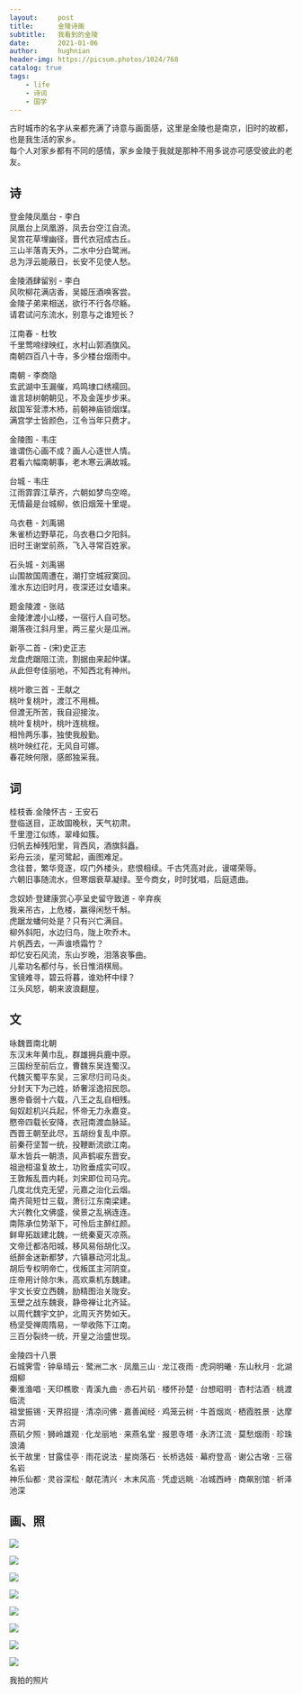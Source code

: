 ```yaml
---
layout:     post
title:      金陵诗画
subtitle:   我看到的金陵
date:       2021-01-06
author:     hughnian
header-img: https://picsum.photos/1024/768
catalog: true
tags:
    - life
    - 诗词
    - 国学
---
```


古时城市的名字从来都充满了诗意与画面感，这里是金陵也是南京，旧时的故都，也是我生活的家乡。     
每个人对家乡都有不同的感情，家乡金陵于我就是那种不用多说亦可感受彼此的老友。   

## 诗

登金陵凤凰台 - 李白  
凤凰台上凤凰游，凤去台空江自流。  
吴宫花草埋幽径，晋代衣冠成古丘。  
三山半落青天外，二水中分白鹭洲。   
总为浮云能蔽日，长安不见使人愁。  



金陵酒肆留别 - 李白  
风吹柳花满店香，吴姬压酒唤客尝。   
金陵子弟来相送，欲行不行各尽觞。   
请君试问东流水，别意与之谁短长？  


江南春 - 杜牧   
千里莺啼绿映红，水村山郭酒旗风。   
南朝四百八十寺，多少楼台烟雨中。    


南朝 - 李商隐  
玄武湖中玉漏催，鸡鸣埭口绣襦回。  
谁言琼树朝朝见，不及金莲步步来。  
敌国军营漂木杮，前朝神庙锁烟煤。  
满宫学士皆颜色，江令当年只费才。 


金陵图 - 韦庄   
谁谓伤心画不成？画人心逐世人情。   
君看六幅南朝事，老木寒云满故城。   



台城 - 韦庄   
江雨霏霏江草齐，六朝如梦鸟空啼。   
无情最是台城柳，依旧烟笼十里堤。   



乌衣巷 - 刘禹锡    
朱雀桥边野草花，乌衣巷口夕阳斜。   
旧时王谢堂前燕，飞入寻常百姓家。   



石头城 - 刘禹锡   
山围故国周遭在，潮打空城寂寞回。   
淮水东边旧时月，夜深还过女墙来。   



题金陵渡 - 张祜  
金陵津渡小山楼，一宿行人自可愁。  
潮落夜江斜月里，两三星火是瓜洲。     


新亭二首 - (宋)史正志  
龙盘虎踞阻江流，割据由来起仲谋。   
从此但夸佳丽地，不知西北有神州。   


桃叶歌三首 - 王献之   
桃叶复桃叶，渡江不用楫。      
但渡无所苦，我自迎接汝。   
桃叶复桃叶，桃叶连桃根。   
相怜两乐事，独使我殷勤。   
桃叶映红花，无风自可娜。   
春花映何限，感郎独采我。   


## 词 

桂枝香.金陵怀古 - 王安石  
登临送目，正故国晚秋，天气初肃。  
千里澄江似练，翠峰如簇。  
归帆去棹残阳里，背西风，酒旗斜矗。   
彩舟云淡，星河鹭起，画图难足。   
念往昔，繁华竞逐，叹门外楼头，悲恨相续。千古凭高对此，谩嗟荣辱。  
六朝旧事随流水，但寒烟衰草凝绿。至今商女，时时犹唱，后庭遗曲。    



念奴娇·登建康赏心亭呈史留守致道 - 辛弃疾   
我来吊古，上危楼，赢得闲愁千斛。   
虎踞龙蟠何处是？只有兴亡满目。   
柳外斜阳，水边归鸟，陇上吹乔木。    
片帆西去，一声谁喷霜竹？  
却忆安石风流，东山岁晚，泪落哀筝曲。   
儿辈功名都付与，长日惟消棋局。   
宝镜难寻，碧云将暮，谁劝杯中绿？   
江头风怒，朝来波浪翻屋。   
   

## 文

咏魏晋南北朝  
东汉末年黄巾乱，群雄拥兵鹿中原。  
三国纷至前后立，曹魏东吴连蜀汉。  
代魏灭蜀平东吴，三家尽归司马炎。  
分封天下为己姓，娇奢淫逸招民怨。  
惠帝昏弱十六载，八王之乱自相残。  
匈奴趁机兴兵起，怀帝无力永嘉变。  
愍帝四载长安降，衣冠南渡血脉延。  
西晋王朝至此尽，五胡纷复乱中原。  
前秦苻坚暂一统，投鞭断流欲江南。  
草木皆兵一朝溃，风声鹤唳东晋安。  
祖逊桓温复故土，功败垂成实可叹。  
王敦叛乱晋内耗，刘宋即位司马完。  
几度北伐克无望，元嘉之治化云烟。  
南齐简短廿三载，萧衍江东南梁建。  
大兴教化文佛盛，侯景之乱祸连连。   
南陈承位势渐下，可怜后主醉红颜。   
鲜卑拓跋建北魏，一统秦夏灭凉燕。   
文帝迁都洛阳城，移风易俗胡化汉。   
纸醉金迷新都梦，六镇暴动河北乱。   
胡后专权明帝亡，伐叛匡主河阴变。   
庄帝用计除尔朱，高欢乘机东魏建。   
宇文长安立西魏，励精图治关陇安。   
玉壁之战东魏衰，静帝禅让北齐延。   
以周代魏宇文护，北周灭齐势如天。   
杨坚受禅周隋易，一举收陈下江南。   
三百分裂终一统，开皇之治盛世现。  



金陵四十八景      
石城霁雪 · 钟阜晴云 · 鹭洲二水 · 凤凰三山 · 龙江夜雨 · 虎洞明曦 · 东山秋月 · 北湖烟柳   
秦淮渔唱 · 天印樵歌 · 青溪九曲 · 赤石片矶 · 楼怀孙楚 · 台想昭明 · 杏村沽酒 · 桃渡临流    
祖堂振锡 · 天界招提 · 清凉问佛 · 嘉善闻经 · 鸡笼云树 · 牛首烟岚 · 栖霞胜景 · 达摩古洞    
燕矶夕照 · 狮岭雄观 · 化龙丽地 · 来燕名堂 · 报恩寺塔 · 永济江流 · 莫愁烟雨 · 珍珠浪涌    
长干故里 · 甘露佳亭 · 雨花说法 · 星岗落石 · 长桥选妓 · 幕府登高 · 谢公古墩 · 三宿名岩    
神乐仙都 · 灵谷深松 · 献花清兴 · 木末风高 · 凭虚远眺 · 冶城西峙 · 商飙别馆 · 祈泽池深     

## 画、照
![](/img/photo/20210106110000.jpg)

![](/img/photo/20210106105943.jpg)

![](/img/photo/20210106105900.jpg)

![](/img/photo/20210106105927.jpg)

![](/img/photo/20210106105934.jpg)

![](/img/photo/20210113095329.jpg)

![](/img/photo/20210113095307.jpg)

![](/img/photo/20210113095322.jpg)

我拍的照片